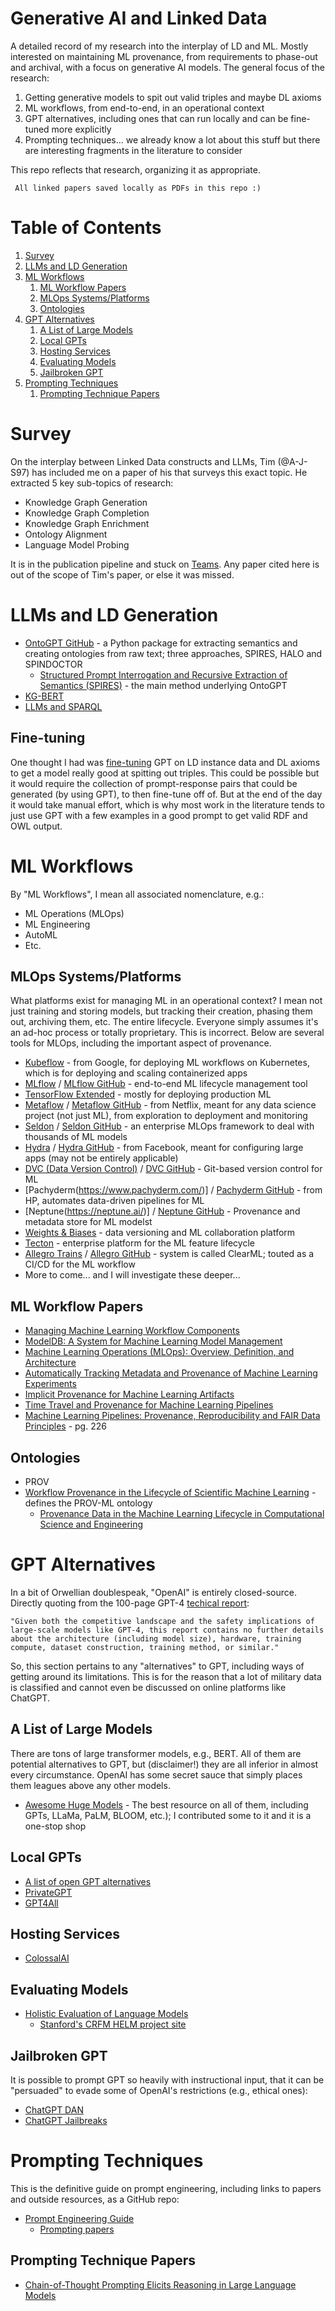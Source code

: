 # Generative AI and Linked Data
A detailed record of my research into the interplay of LD and ML. Mostly interested on maintaining ML provenance, from requirements to phase-out and archival, with a focus on generative AI models. The general focus of the research:

1. Getting generative models to spit out valid triples and maybe DL axioms
2. ML workflows, from end-to-end, in an operational context
3. GPT alternatives, including ones that can run locally and can be fine-tuned more explicitly
4. Prompting techniques... we already know a lot about this stuff but there are interesting fragments in the literature to consider

This repo reflects that research, organizing it as appropriate.

``` All linked papers saved locally as PDFs in this repo :)```

# Table of Contents
1. [Survey](#survey)
2. [LLMs and LD Generation](#llms-and-ld-generation)
3. [ML Workflows](#ml-workflows)
   1. [ML Workflow Papers](#ml-workflow-papers)
   2. [MLOps Systems/Platforms](#mlops-systemsplatforms)
   3. [Ontologies](#ontologies)
4. [GPT Alternatives](#gpt-alternatives)
   1. [A List of Large Models](#a-list-of-large-models)
   2. [Local GPTs](#local-gpts)
   3. [Hosting Services](#hosting-services)
   4. [Evaluating Models](#evaluating-models)
   5. [Jailbroken GPT](#jailbroken-gpt)
5. [Prompting Techniques](#prompting-techniques)
   1. [Prompting Technique Papers](#prompting-technique-papers)

# Survey
On the interplay between Linked Data constructs and LLMs, Tim (@A-J-S97) has included me on a paper of his that surveys this exact topic. He extracted 5 key sub-topics of research:

* Knowledge Graph Generation
* Knowledge Graph Completion
* Knowledge Graph Enrichment
* Ontology Alignment
* Language Model Probing

It is in the publication pipeline and stuck on [Teams](https://teams.microsoft.com/l/team/19%3a7FqwuyXS3frXY6m10sysSjMtKm_l4NRT55nyJw4nkzI1%40thread.tacv2/conversations?groupId=ba2b05c7-541b-4166-93dd-a25d355f20e7&tenantId=6931c963-07b7-4156-ab0e-35d1f79035b8). Any paper cited here is out of the scope of Tim's paper, or else it was missed. 

# LLMs and LD Generation
* [OntoGPT GitHub](https://github.com/monarch-initiative/ontogpt) - a Python package for extracting semantics and creating ontologies from raw text; three approaches, SPIRES, HALO and SPINDOCTOR
   * [Structured Prompt Interrogation and Recursive Extraction of Semantics (SPIRES)](papers/lms_and_ld/2304.02711.pdf) - the main method underlying OntoGPT
* [KG-BERT](https://github.com/yao8839836/kg-bert)
* [LLMs and SPARQL](https://www.wisecube.ai/blog/sparql-queries-gpts-and-large-language-models-where-are-we-currently/)

## Fine-tuning
One thought I had was [fine-tuning](https://platform.openai.com/docs/guides/fine-tuning/preparing-your-dataset) GPT on LD instance data and DL axioms to get a model really good at spitting out triples. This could be possible but it would require the collection of prompt-response pairs that could be generated (by using GPT), to then fine-tune off of. But at the end of the day it would take manual effort, which is why most work in the literature tends to just use GPT with a few examples in a good prompt to get valid RDF and OWL output.

# ML Workflows
By "ML Workflows", I mean all associated nomenclature, e.g.:

* ML Operations (MLOps)
* ML Engineering
* AutoML
* Etc.

## MLOps Systems/Platforms
What platforms exist for managing ML in an operational context? I mean not just training and storing models, but tracking their creation, phasing them out, archiving them, etc. The entire lifecycle. Everyone simply assumes it's an ad-hoc process or totally proprietary. This is incorrect. Below are several tools for MLOps, including the important aspect of provenance.

* [Kubeflow](https://www.kubeflow.org/) - from Google, for deploying ML workflows on Kubernetes, which is for deploying and scaling containerized apps
* [MLflow](https://mlflow.org/) / [MLflow GitHub](https://github.com/mlflow/mlflow) - end-to-end ML lifecycle management tool
* [TensorFlow Extended](https://www.tensorflow.org/tfx) - mostly for deploying production ML
* [Metaflow](https://metaflow.org/) / [Metaflow GitHub](https://github.com/Netflix/metaflow) - from Netflix, meant for any data science project (not just ML), from exploration to deployment and monitoring
* [Seldon](https://www.seldon.io/) / [Seldon GitHub](https://github.com/SeldonIO/seldon-core) - an enterprise MLOps framework to deal with thousands of ML models
* [Hydra](https://hydra.cc/docs/intro/) / [Hydra GitHub](https://github.com/facebookresearch/hydra) - from Facebook, meant for configuring large apps (may not be entirely applicable)
* [DVC (Data Version Control)](https://dvc.org/) / [DVC GitHub](https://github.com/iterative/dvc) - Git-based version control for ML 
* [Pachyderm(https://www.pachyderm.com/)] / [Pachyderm GitHub](https://github.com/pachyderm/pachyderm) - from HP, automates data-driven pipelines for ML
* [Neptune(https://neptune.ai/)] / [Neptune GitHub](https://github.com/neptune-ai) - Provenance and metadata store for ML modelst
* [Weights & Biases](https://wandb.ai/site) - data versioning and ML collaboration platform
* [Tecton](https://www.tecton.ai/) - enterprise platform for the ML feature lifecycle
* [Allegro Trains](https://clear.ml/) / [Allegro GitHub](https://github.com/allegroai/clearml) - system is called ClearML; touted as a CI/CD for the ML workflow
* More to come... and I will investigate these deeper...

## ML Workflow Papers
* [Managing Machine Learning Workflow Components](papers/ml_workflows/1912.05665.pdf)
* [ModelDB: A System for Machine Learning Model Management](papers/ml_workflows/2939502.2939516.pdf)
* [Machine Learning Operations (MLOps): Overview, Definition, and Architecture](papers/ml_workflows/mlops.pdf)
* [Automatically Tracking Metadata and Provenance of Machine Learning Experiments](papers/ml_workflows/automatically-tracking-metadata-and-provenance-of-machine-learning-experiments.pdf)
* [Implicit Provenance for Machine Learning Artifacts](papers/ml_workflows/provenance_mlsys20.pdf)
* [Time Travel and Provenance for Machine Learning Pipelines](papers/ml_workflows/opml20_paper_ormenisan.pdf)
* [Machine Learning Pipelines: Provenance, Reproducibility and FAIR Data Principles](papers/ml_workflows/provenance-and-annotation-of-data-and-processes-2021.pdf) - pg. 226

## Ontologies
* PROV
* [Workflow Provenance in the Lifecycle of Scientific Machine Learning](papers/ontologies/souza.pdf) - defines the PROV-ML ontology
   * [Provenance Data in the Machine Learning Lifecycle in Computational Science and Engineering](papers/ml_workflows/souza2019.pdf)

# GPT Alternatives
In a bit of Orwellian doublespeak, "OpenAI" is entirely closed-source. Directly quoting from the 100-page GPT-4 [techical report](papers/lms/2303.08774.pdf):

```"Given both the competitive landscape and the safety implications of large-scale models like GPT-4, this report contains no further details about the architecture (including model size), hardware, training compute, dataset construction, training method, or similar."```

So, this section pertains to any "alternatives" to GPT, including ways of getting around its limitations. This is for the reason that a lot of military data is classified and cannot even be discussed on online platforms like ChatGPT.

## A List of Large Models
There are tons of large transformer models, e.g., BERT. All of them are potential alternatives to GPT, but (disclaimer!) they are all inferior in almost every circumstance. OpenAI has some secret sauce that simply places them leagues above any other models.
* [Awesome Huge Models](https://github.com/zhengzangw/awesome-huge-models) - The best resource on all of them, including GPTs, LLaMa, PaLM, BLOOM, etc.); I contributed some to it and it is a one-stop shop

## Local GPTs
* [A list of open GPT alternatives](https://github.com/nichtdax/awesome-totally-open-chatgpt)
* [PrivateGPT](https://github.com/imartinez/privateGPT)
* [GPT4All](https://github.com/nomic-ai/gpt4all)

## Hosting Services
* [ColossalAI](https://github.com/hpcaitech/ColossalAI)

## Evaluating Models
* [Holistic Evaluation of Language Models](papers/lms/2211.09110.pdf)
  * [Stanford's CRFM HELM project site](https://crfm.stanford.edu/helm/v0.2.2/)

## Jailbroken GPT
It is possible to prompt GPT so heavily with instructional input, that it can be "persuaded" to evade some of OpenAI's restrictions (e.g., ethical ones):

* [ChatGPT DAN](https://gist.github.com/coolaj86/6f4f7b30129b0251f61fa7baaa881516)
* [ChatGPT Jailbreaks](https://github.com/0xk1h0/ChatGPT_DAN)

# Prompting Techniques
This is the definitive guide on prompt engineering, including links to papers and outside resources, as a GitHub repo:
* [Prompt Engineering Guide](https://github.com/dair-ai/Prompt-Engineering-Guide)
   * [Prompting papers](https://www.promptingguide.ai/papers)

## Prompting Technique Papers
* [Chain-of-Thought Prompting Elicits Reasoning in Large Language Models](papers/prompting/2201.11903.pdf)
